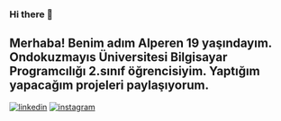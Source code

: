 ### Hi there 👋
## Merhaba! Benim adım Alperen 19 yaşındayım. Ondokuzmayıs Üniversitesi Bilgisayar Programcılığı 2.sınıf öğrencisiyim. Yaptığım yapacağım projeleri paylaşıyorum.
[![linkedin](https://img.shields.io/badge/Linkedin-000000?style=for-the-badge&logo=Linkedin&logoColor=white)](https://www.linkedin.com/in/alperenpeynir/)
[![instagram](https://img.shields.io/badge/İnstagram-000000?style=for-the-badge&logo=Linkedin&logoColor=white)](https://www.instagram.com/alperenpeynir)


<!--
**alperenpeynir/alperenpeynir** is a ✨ _special_ ✨ repository because its `README.md` (this file) appears on your GitHub profile.

Here are some ideas to get you started:

- 🔭 I’m currently working on ...
- 🌱 I’m currently learning ...
- 👯 I’m looking to collaborate on ...
- 🤔 I’m looking for help with ...
- 💬 Ask me about ...
- 📫 How to reach me: ...
- 😄 Pronouns: ...
- ⚡ Fun fact: ...
-->
